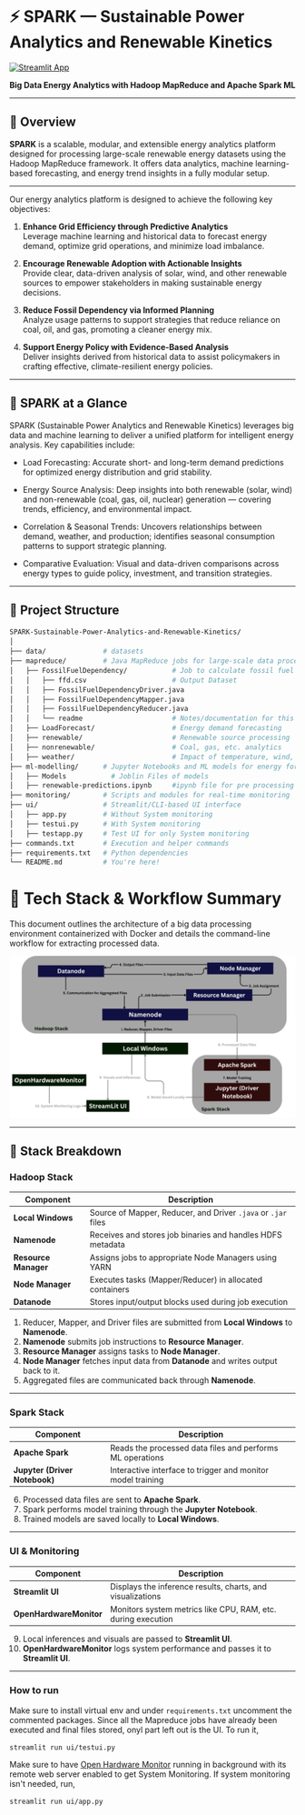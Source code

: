 # ⚡ SPARK — Sustainable Power Analytics and Renewable Kinetics
[![Streamlit App](https://static.streamlit.io/badges/streamlit_badge_black_white.svg)](https://spark-sustainable-power-analytics-and-renewable-kinetics.streamlit.app)

**Big Data Energy Analytics with Hadoop MapReduce and Apache Spark ML**

---

## 📌 Overview
**SPARK** is a scalable, modular, and extensible energy analytics platform designed for processing large-scale renewable energy datasets using the Hadoop MapReduce framework. It offers data analytics, machine learning-based forecasting, and energy trend insights in a fully modular setup.

---
Our energy analytics platform is designed to achieve the following key objectives:

1. **Enhance Grid Efficiency through Predictive Analytics**  
   Leverage machine learning and historical data to forecast energy demand, optimize grid operations, and minimize load imbalance.

2. **Encourage Renewable Adoption with Actionable Insights**  
   Provide clear, data-driven analysis of solar, wind, and other renewable sources to empower stakeholders in making sustainable energy decisions.

3. **Reduce Fossil Dependency via Informed Planning**  
   Analyze usage patterns to support strategies that reduce reliance on coal, oil, and gas, promoting a cleaner energy mix.

4. **Support Energy Policy with Evidence-Based Analysis**  
   Deliver insights derived from historical data to assist policymakers in crafting effective, climate-resilient energy policies.
---
## 🔑 SPARK at a Glance

SPARK (Sustainable Power Analytics and Renewable Kinetics) leverages big data and machine learning to deliver a unified platform for intelligent energy analysis. Key capabilities include:

- Load Forecasting: Accurate short- and long-term demand predictions for optimized energy distribution and grid stability.

- Energy Source Analysis: Deep insights into both renewable (solar, wind) and non-renewable (coal, gas, oil, nuclear) generation — covering trends, efficiency, and environmental impact.

- Correlation & Seasonal Trends: Uncovers relationships between demand, weather, and production; identifies seasonal consumption patterns to support strategic planning.

- Comparative Evaluation: Visual and data-driven comparisons across energy types to guide policy, investment, and transition strategies.

---
## 📁 Project Structure

```bash
SPARK-Sustainable-Power-Analytics-and-Renewable-Kinetics/
│
├── data/              # datasets
├── mapreduce/         # Java MapReduce jobs for large-scale data processing
│   ├── FossilFuelDependency/           # Job to calculate fossil fuel dependency
│   │   ├── ffd.csv                     # Output Dataset
│   │   ├── FossilFuelDependencyDriver.java
│   │   ├── FossilFuelDependencyMapper.java
│   │   ├── FossilFuelDependencyReducer.java
│   │   └── readme                      # Notes/documentation for this module
│   ├── LoadForecast/                   # Energy demand forecasting
│   ├── renewable/                      # Renewable source processing 
│   ├── nonrenewable/                   # Coal, gas, etc. analytics
│   ├── weather/                        # Impact of temperature, wind, etc.
├── ml-modelling/      # Jupyter Notebooks and ML models for energy forecasting
│   ├── Models           # Joblin Files of models
│   ├── renewable-predictions.ipynb     #ipynb file for pre processing and training
├── monitoring/        # Scripts and modules for real-time monitoring
├── ui/                # Streamlit/CLI-based UI interface
│   ├── app.py         # Without System monitoring
│   ├── testui.py      # With System monitoring
│   ├── testapp.py     # Test UI for only System monitoring
├── commands.txt       # Execution and helper commands
├── requirements.txt   # Python dependencies
└── README.md          # You're here!
```
# 🚀 Tech Stack & Workflow Summary

This document outlines the architecture of a big data processing environment containerized with Docker and details the command-line workflow for extracting processed data.

![Pipeline](ml-modelling/images/pipeline.png)

---
## 🧱 Stack Breakdown

### Hadoop Stack

| Component         | Description |
|------------------|-------------|
| **Local Windows** | Source of Mapper, Reducer, and Driver `.java` or `.jar` files |
| **Namenode**     | Receives and stores job binaries and handles HDFS metadata |
| **Resource Manager** | Assigns jobs to appropriate Node Managers using YARN |
| **Node Manager** | Executes tasks (Mapper/Reducer) in allocated containers |
| **Datanode**     | Stores input/output blocks used during job execution |


1. Reducer, Mapper, and Driver files are submitted from **Local Windows** to **Namenode**.
2. **Namenode** submits job instructions to **Resource Manager**.
3. **Resource Manager** assigns tasks to **Node Manager**.
4. **Node Manager** fetches input data from **Datanode** and writes output back to it.
5. Aggregated files are communicated back through **Namenode**.

---

### Spark Stack

| Component         | Description |
|------------------|-------------|
| **Apache Spark** | Reads the processed data files and performs ML operations |
| **Jupyter (Driver Notebook)** | Interactive interface to trigger and monitor model training |

6. Processed data files are sent to **Apache Spark**.
7. Spark performs model training through the **Jupyter Notebook**.
8. Trained models are saved locally to **Local Windows**.

---

### UI & Monitoring

| Component            | Description |
|---------------------|-------------|
| **Streamlit UI**    | Displays the inference results, charts, and visualizations |
| **OpenHardwareMonitor** | Monitors system metrics like CPU, RAM, etc. during execution |

9. Local inferences and visuals are passed to **Streamlit UI**.
10.  **OpenHardwareMonitor** logs system performance and passes it to **Streamlit UI**.
---
### How to run
Make sure to install virtual env and under `requirements.txt` uncomment the commented packages.
Since all the Mapreduce jobs have already been executed and final files stored, onyl part left out is the UI. To run it,
```bash
streamlit run ui/testui.py
```

Make sure to have [Open Hardware Monitor](https://openhardwaremonitor.org/) running in background with its remote web server enabled to get System Monitoring. If system monitoring isn't needed, run,
```bash
streamlit run ui/app.py
```


